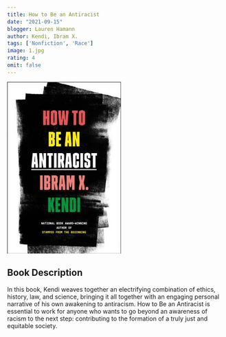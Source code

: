 ```yaml
---
title: How to Be an Antiracist
date: "2021-09-15"
blogger: Lauren Hamann
author: Kendi, Ibram X. 
tags: ['Nonfiction', 'Race']
image: 1.jpg
rating: 4
omit: false
---
```


![Book Cover](1.jpg)

## Book Description

In this book, Kendi weaves together an electrifying combination of ethics, history, law, and science, bringing it all together with an engaging personal narrative of his own awakening to antiracism. How to Be an Antiracist is essential to work for anyone who wants to go beyond an awareness of racism to the next step: contributing to the formation of a truly just and equitable society.
